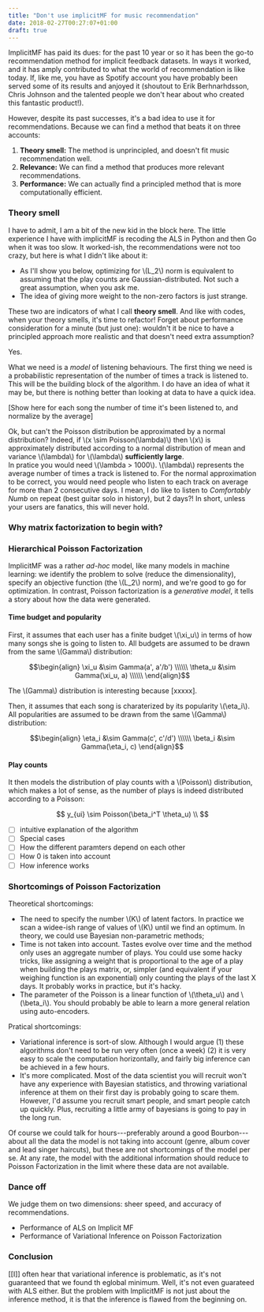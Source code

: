 ```yaml
---
title: "Don't use implicitMF for music recommendation"
date: 2018-02-27T00:27:07+01:00
draft: true
---
```


ImplicitMF has paid its dues: for the past 10 year or so it has been the go-to recommendation method for
implicit feedback datasets. In ways it worked, and it has amply contributed to what the world of
recommendation is like today. If, like me, you have as Spotify account you have probably been served some of
its results and anjoyed it (shoutout to Erik Berhnarhdsson, Chris Johnson and the talented people we don't
hear about who created this fantastic product!).

However, despite its past successes, it's a bad idea to use it for recommendations. Because we can find a
method that beats it on three accounts:

1. **Theory smell:** The method is unprincipled, and doesn't fit music recommendation well. 
2. **Relevance:** We can find a method that produces more relevant recommendations.
3. **Performance:** We can actually find a principled method that is more computationally efficient.

### Theory smell

I have to admit, I am a bit of the new kid in the block here. The little experience I have with implicitMF is
recoding the ALS in Python and then Go when it was too slow. It worked-ish, the recommendations were not too
crazy, but here is what I didn't like about it:

- As I'll show you below, optimizing for \\(L_2\\) norm is equivalent to assuming that the play counts are
  Gaussian-distributed. Not such a great assumption, when you ask me.
- The idea of giving more weight to the non-zero factors is just strange.

These two are indicators of what I call **theory smell**. And like with codes, when your theory smells, it's
time to refactor! Forget about performance consideration for a minute (but just one): wouldn't it be nice to
have a principled approach more realistic and that doesn't need extra assumption? 

Yes.

What we need is a *model* of listening behaviours. The first thing we need is a probabilistic representation
of the number of times a track is listened to. This will be the building block of the algorithm. I do have an
idea of what it may be, but there is nothing better than looking at data to have a quick idea.

[Show here for each song the number of time it's been listened to, and normalize by the average]

Ok, but can't the Poisson distribution be approximated by a normal distribution? Indeed, if \\(x \sim
Poisson(\lambda)\\) then \\(x\\) is approximately distributed according to a normal distribution of mean and
variance \\(\lambda\\) for \\(\lambda\\) **sufficiently large**.  
In pratice you would need \\(\lambda >
1000\\). \\(\lambda\\) represents the average number of times a track is listened to. For the normal
approximation to be correct, you would need people who listen to each track on average for more than 2
consecutive days. I mean, I do like to listen to *Comfortably Numb* on repeat (best guitar solo in history),
but 2 days?! In short, unless your users are fanatics, this will never hold.

### Why matrix factorization to begin with?

### Hierarchical Poisson Factorization

ImplicitMF was a rather *ad-hoc* model, like many models in machine learning: we identify the problem to solve
(reduce the dimensionality), specify an objective function (the \\(L_2\\) norm), and we're good to go for
optimization. In contrast, Poisson factorization is a *generative model*, it tells a story about how the data
were generated.

#### Time budget and popularity

First, it assumes that each user has a finite budget \\(\xi_u\\) in terms of how many songs she is going to
listen to. All budgets are assumed to be drawn from the same \\(Gamma\\) distribution:

$$\begin{align}
\xi_u &\sim Gamma(a', a'/b') \\\\\\
\theta_u &\sim Gamma(\xi_u, a) \\\\\\
\end{align}$$

The \\(Gamma\\) distribution is interesting because [xxxxx].

Then, it assumes that each song is charaterized by its popularity \\(\eta_i\\). All popularities are assumed
to be drawn from the same \\(Gamma\\) distribution:

$$\begin{align}
\eta_i &\sim Gamma(c', c'/d') \\\\\\
\beta_i &\sim Gamma(\eta_i, c)
\end{align}$$

#### Play counts

It then models the distribution of play counts with a \\(Poisson\\) distribution, which makes a lot of sense,
as the number of plays is indeed distributed according to a Poisson:

$$
y_{ui} \sim Poisson(\beta_i^T \theta_u) \\ 
$$

- [ ] intuitive explanation of the algorithm
- [ ] Special cases
- [ ] How the different paramters depend on each other
- [ ] How 0 is taken into account
- [ ] How inference works

### Shortcomings of Poisson Factorization

Theoretical shortcomings:

- The need to specify the number \\(K\\) of latent factors. In practice we scan a widee-ish range of values of
  \\(K\\) until we find an optimum. In theory, we could use Bayesian non-parametric methods;
- Time is not taken into account. Tastes evolve over time and the method only uses an aggregate number of
  plays. You could use some hacky tricks, like assigning a weight that is proportional to the age of a play
  when building the plays matrix, or, simpler (and equivalent if your weighing function is an exponential)
  only counting the plays of the last X days. It probably works in practice, but it's hacky.
- The parameter of the Poisson is a linear function of \\(\theta_u\\)  and \\(\beta_i\\). You should probably
  be able to learn a more general relation using auto-encoders.

Pratical shortcomings:

- Variational inference is sort-of slow. Although I would argue (1) these algorithms don't need to be run very
  often (once a week) (2) it is very easy to scale the computation horizontally, and fairly big inference can
  be achieved in a few hours.
- It's more complicated. Most of the data scientist you will recruit won't have any experience with Bayesian
  statistics, and throwing variational inference at them on their first day is probably going to scare them.
  However, I'd assume you recruit smart people, and smart people catch up quickly. Plus, recruiting a little army
  of bayesians is going to pay in the long run.

Of course we could talk for hours---preferably around a good Bourbon---about all the data the model is not taking
into account (genre, album cover and lead singer haircuts), but these are not shortcomings of the model per
se. At any rate, the model with the additional information should reduce to Poisson Factorization in the limit
where these data are not available.

### Dance off

We judge them on two dimensions: sheer speed, and accuracy of recommendations.

- Performance of ALS on Implicit MF
- Performance of Variational Inference on Poisson Factorization

### Conclusion

[[I]] often hear that variational inference is problematic, as it's not guaranteed that we found th eglobal
minimum. Well, it's not even guarateed with ALS either. But the problem with ImplicitMF is not just about the
inference method, it is that the inference is flawed from the beginning on.
